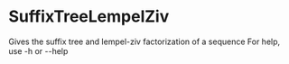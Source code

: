 # SuffixTreeLempelZiv
Gives the suffix tree and lempel-ziv factorization of a sequence
For help, use -h or --help
